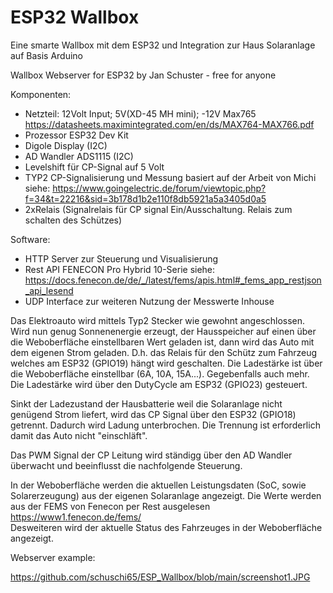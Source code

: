 # ESP32 Wallbox
Eine smarte Wallbox mit dem ESP32 und Integration zur Haus Solaranlage auf Basis Arduino
 
Wallbox Webserver for ESP32 
by Jan Schuster - free for anyone

Komponenten: 
- Netzteil: 12Volt Input; 5V(XD-45 MH mini); -12V Max765 https://datasheets.maximintegrated.com/en/ds/MAX764-MAX766.pdf   
- Prozessor ESP32 Dev Kit
- Digole Display (I2C)
- AD Wandler ADS1115 (I2C)
- Levelshift für CP-Signal auf 5 Volt 
- TYP2 CP-Signalisierung und Messung basiert auf der Arbeit von Michi siehe:  https://www.goingelectric.de/forum/viewtopic.php?f=34&t=22216&sid=3b178d1b2e110f8db5921a5a3405d0a5
- 2xRelais (Signalrelais für CP signal Ein/Ausschaltung. Relais zum schalten des Schützes)   


Software:
- HTTP Server zur Steuerung und Visualisierung 
- Rest API FENECON Pro Hybrid 10-Serie siehe: https://docs.fenecon.de/de/_/latest/fems/apis.html#_fems_app_restjson_api_lesend
- UDP Interface zur weiteren Nutzung der Messwerte Inhouse


Das Elektroauto wird mittels Typ2 Stecker wie gewohnt angeschlossen. 
Wird nun genug Sonnenenergie erzeugt, der Hausspeicher auf einen über die Weboberfläche einstellbaren Wert geladen ist,
dann wird das Auto mit dem eigenen Strom geladen. 
D.h. das Relais für den Schütz zum Fahrzeug welches am ESP32 (GPIO19) hängt wird geschalten.
Die Ladestärke ist über die Weboberfläche einstellbar (6A, 10A, 15A...). Gegebenfalls auch mehr.  
Die Ladestärke wird über den DutyCycle am ESP32 (GPIO23) gesteuert. 

Sinkt der Ladezustand der Hausbatterie weil die Solaranlage nicht genügend Strom liefert, wird das CP Signal über den ESP32 (GPIO18)
getrennt. Dadurch wird Ladung unterbrochen. Die Trennung ist erforderlich damit das Auto nicht "einschläft".  

Das PWM Signal der CP Leitung wird ständigg über den AD Wandler überwacht und beeinflusst die nachfolgende Steuerung.      

In der Weboberfläche werden die aktuellen Leistungsdaten (SoC, sowie Solarerzeugung) aus der eigenen Solaranlage angezeigt. 
Die Werte werden aus der FEMS von Fenecon per Rest ausgelesen https://www1.fenecon.de/fems/    
Desweiteren wird der aktuelle Status des Fahrzeuges in der Weboberfläche angezeigt.


Webserver example: 

https://github.com/schuschi65/ESP_Wallbox/blob/main/screenshot1.JPG